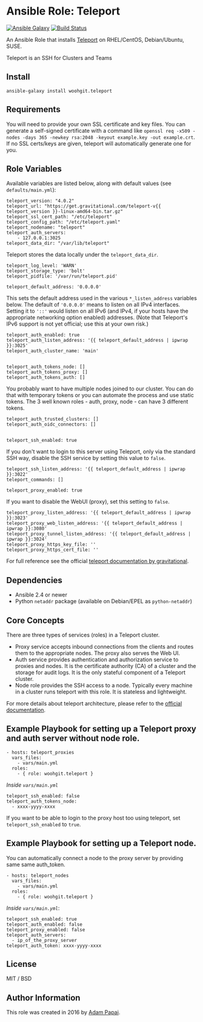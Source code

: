 # Ansible Role: Teleport

[![Ansible Galaxy](http://img.shields.io/badge/ansible--galaxy-woohgit.teleport-blue.svg)](https://galaxy.ansible.com/woohgit/teleport/) [![Build Status](https://travis-ci.org/woohgit/ansible-role-teleport.svg?branch=master)](https://travis-ci.org/woohgit/ansible-role-teleport)

An Ansible Role that installs [Teleport](https://gravitational.com/teleport/) on RHEL/CentOS, Debian/Ubuntu, SUSE.

Teleport is an SSH for Clusters and Teams

## Install

```
ansible-galaxy install woohgit.teleport
```


## Requirements

You will need to provide your own SSL certificate and key files. You can generate a self-signed certificate with a command like `openssl req -x509 -nodes -days 365 -newkey rsa:2048 -keyout example.key -out example.crt`. If no SSL certs/keys are given, teleport will automatically generate one for you.

## Role Variables

Available variables are listed below, along with default values (see `defaults/main.yml`):

    teleport_version: "4.0.2"
    teleport_url: "https://get.gravitational.com/teleport-v{{ teleport_version }}-linux-amd64-bin.tar.gz"
    teleport_ssl_cert_path: "/etc/teleport"
    teleport_config_path: "/etc/teleport.yaml"
    teleport_nodename: "teleport"
    teleport_auth_servers:
        - 127.0.0.1:3025
    teleport_data_dir: "/var/lib/teleport"

Teleport stores the data locally under the `teleport_data_dir`.

    teleport_log_level: 'WARN'
    teleport_storage_type: 'bolt'
    teleport_pidfile: '/var/run/teleport.pid'

    teleport_default_address: '0.0.0.0'

This sets the default address used in the various `*_listen_address` variables
below. The default of `'0.0.0.0'` means to listen on all IPv4 interfaces.
Setting it to `'::'` would listen on all IPv6 (and IPv4, if your hosts have the
appropriate networking option enabled) addresses. (Note that Teleport's IPv6
support is not yet official; use this at your own risk.)

    teleport_auth_enabled: true
    teleport_auth_listen_address: '{{ teleport_default_address | ipwrap }}:3025'
    teleport_auth_cluster_name: 'main'


    teleport_auth_tokens_node: []
    teleport_auth_tokens_proxy: []
    teleport_auth_tokens_auth: []


You probably want to have multiple nodes joined to our cluster. You can do that with temporary tokens or you can automate the process and use static tokens. The 3 well known roles - auth, proxy, node - can have 3 different tokens.

    teleport_auth_trusted_clusters: []
    teleport_auth_oidc_connectors: []


    teleport_ssh_enabled: true

If you don't want to login to this server using Teleport, only via the standard SSH way, disable the SSH service by setting this value to `false`.

    teleport_ssh_listen_address: '{{ teleport_default_address | ipwrap }}:3022'
    teleport_commands: []

    teleport_proxy_enabled: true

If you want to disable the WebUI (proxy), set this setting to `false`.

    teleport_proxy_listen_address: '{{ teleport_default_address | ipwrap }}:3023'
    teleport_proxy_web_listen_address: '{{ teleport_default_address | ipwrap }}:3080'
    teleport_proxy_tunnel_listen_address: '{{ teleport_default_address | ipwrap }}:3024'
    teleport_proxy_https_key_file: ''
    teleport_proxy_https_cert_file: ''

For full reference see the official [teleport documentation by gravitational](http://gravitational.com/teleport/docs/quickstart/).

## Dependencies

- Ansible 2.4 or newer
- Python `netaddr` package (available on Debian/EPEL as `python-netaddr`)

## Core Concepts

There are three types of services (roles) in a Teleport cluster.

- Proxy service accepts inbound connections from the clients and routes them to the appropriate nodes. The proxy also serves the Web UI.
- Auth service provides authentication and authorization service to proxies and nodes. It is the certificate authority (CA) of a cluster and the storage for audit logs. It is the only stateful component of a Teleport cluster.
- Node role provides the SSH access to a node. Typically every machine in a cluster runs teleport with this role. It is stateless and lightweight.

For more details about teleport architecture, please refer to the [official documentation](http://gravitational.com/teleport/docs/architecture/#architecture).

## Example Playbook for setting up a Teleport proxy and auth server without node role.


    - hosts: teleport_proxies
      vars_files:
        - vars/main.yml
      roles:
        - { role: woohgit.teleport }


*Inside `vars/main.yml`*

    teleport_ssh_enabled: false
    teleport_auth_tokens_node:
      - xxxx-yyyy-xxxx

If you want to be able to login to the proxy host too using teleport, set `teleport_ssh_enabled` to `true`.


## Example Playbook for setting up a Teleport node.

You can automatically connect a node to the proxy server by providing same same auth_token.

    - hosts: teleport_nodes
      vars_files:
        - vars/main.yml
      roles:
        - { role: woohgit.teleport }


*Inside `vars/main.yml`*:

    teleport_ssh_enabled: true
    teleport_auth_enabled: false
    teleport_proxy_enabled: false
    teleport_auth_servers:
      - ip_of_the_proxy_server
    teleport_auth_token: xxxx-yyyy-xxxx


## License

MIT / BSD

## Author Information

This role was created in 2016 by [Adam Papai](http://www.wooh.hu/).
